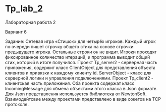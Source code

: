 # Tp_lab_2
Лабораторная работа 2

Вариант 6

Задание: Сетевая игра «Стишок» для четырёх игроков. Каждый игрок по
очереди пишет строчку общего стиха на основе строчки
предыдущего игрока. Остальные строки он не видит. Игроки
проходят фиксированное количество итераций, и программа
выводит общий стих, который в итоге получился.
Проект Tp_server2 - серверная часть приложения, содержит класс ClientObject для представления объекта клиентов и привязки к каждому клиенту id.
ServerObject - класс для серверной логики и управления подключениями.
Проект Tp_client2 - клиентская часть приложения.
Оба проекта содержат класс IncomingMessage для обмена объектами этого класса в Json формате. Для Json представления используется библиотека от NewtonSoft.
Взаимодейтсвие между проектами представлено в виде сокетов на TCP протоколе.
